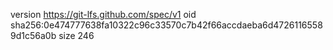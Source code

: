 version https://git-lfs.github.com/spec/v1
oid sha256:0e474777638fa10322c96c33570c7b42f66accdaeba6d47261165589d1c56a0b
size 246
